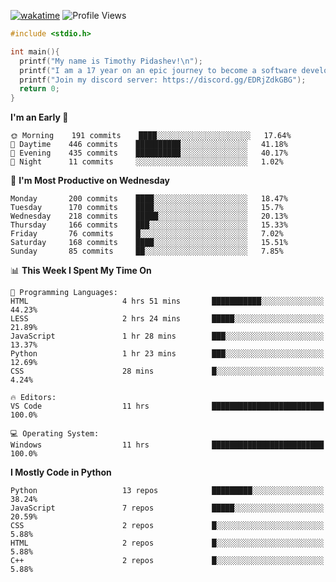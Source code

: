 [![wakatime](https://wakatime.com/badge/user/b920b284-3cde-4cd4-b72e-f7f22d050b16.svg)](https://wakatime.com/@b920b284-3cde-4cd4-b72e-f7f22d050b16)
![Profile Views](http://img.shields.io/badge/Profile%20Views-256-blue)
```c
#include <stdio.h>

int main(){
  printf("My name is Timothy Pidashev!\n"); 
  printf("I am a 17 year on an epic journey to become a software developer!\n");
  printf("Join my discord server: https://discord.gg/EDRjZdkGBG");
  return 0;
}
```

<!--START_SECTION:waka-->
**I'm an Early 🐤** 

```text
🌞 Morning    191 commits    ████░░░░░░░░░░░░░░░░░░░░░   17.64% 
🌆 Daytime    446 commits    ██████████░░░░░░░░░░░░░░░   41.18% 
🌃 Evening    435 commits    ██████████░░░░░░░░░░░░░░░   40.17% 
🌙 Night      11 commits     ░░░░░░░░░░░░░░░░░░░░░░░░░   1.02%

```
📅 **I'm Most Productive on Wednesday** 

```text
Monday       200 commits    ████░░░░░░░░░░░░░░░░░░░░░   18.47% 
Tuesday      170 commits    ████░░░░░░░░░░░░░░░░░░░░░   15.7% 
Wednesday    218 commits    █████░░░░░░░░░░░░░░░░░░░░   20.13% 
Thursday     166 commits    ███░░░░░░░░░░░░░░░░░░░░░░   15.33% 
Friday       76 commits     █░░░░░░░░░░░░░░░░░░░░░░░░   7.02% 
Saturday     168 commits    ████░░░░░░░░░░░░░░░░░░░░░   15.51% 
Sunday       85 commits     ██░░░░░░░░░░░░░░░░░░░░░░░   7.85%

```


📊 **This Week I Spent My Time On** 

```text
💬 Programming Languages: 
HTML                     4 hrs 51 mins       ███████████░░░░░░░░░░░░░░   44.23% 
LESS                     2 hrs 24 mins       █████░░░░░░░░░░░░░░░░░░░░   21.89% 
JavaScript               1 hr 28 mins        ███░░░░░░░░░░░░░░░░░░░░░░   13.37% 
Python                   1 hr 23 mins        ███░░░░░░░░░░░░░░░░░░░░░░   12.69% 
CSS                      28 mins             █░░░░░░░░░░░░░░░░░░░░░░░░   4.24%

🔥 Editors: 
VS Code                  11 hrs              █████████████████████████   100.0%

💻 Operating System: 
Windows                  11 hrs              █████████████████████████   100.0%

```

**I Mostly Code in Python** 

```text
Python                   13 repos            █████████░░░░░░░░░░░░░░░░   38.24% 
JavaScript               7 repos             █████░░░░░░░░░░░░░░░░░░░░   20.59% 
CSS                      2 repos             █░░░░░░░░░░░░░░░░░░░░░░░░   5.88% 
HTML                     2 repos             █░░░░░░░░░░░░░░░░░░░░░░░░   5.88% 
C++                      2 repos             █░░░░░░░░░░░░░░░░░░░░░░░░   5.88%

```



<!--END_SECTION:waka-->
